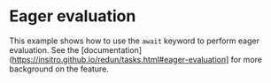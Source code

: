 # Eager evaluation

This example shows how to use the `await` keyword to perform eager evaluation. See the [documentation](https://insitro.github.io/redun/tasks.html#eager-evaluation] for more background on the feature.
